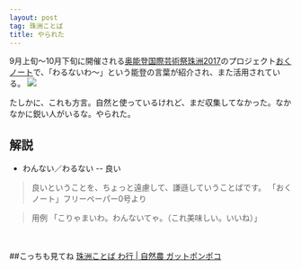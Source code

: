 ```yaml
---
layout: post
tag: 珠洲ことば
title: やられた
---
```


9月上旬～10月下旬に開催される[奥能登国際芸術祭珠洲2017](http://oku-noto.jp/about/index.html)のプロジェクト[おくノート](http://oku-noto.jp/oku-note/news/index.php?mode=disp&func=entry&entry_no=12&page=1)で、「わるないわ～」という能登の言葉が紹介され、また活用されている。
[![](http://oku-noto.jp/oku-note/warunaiwa/images/h2_01.gif)](http://oku-noto.jp/oku-note/)

たしかに、これも方言。自然と使っているけれど、まだ収集してなかった。なかなかに鋭い人がいるな。やられた。

## 解説

- わんない／わるない -- 良い

>良いということを、ちょっと遠慮して、謙遜していうことばです。
>「おくノート」フリーペーパー0号より

> 用例
>「こりゃまいわ。わんないてゃ。（これ美味しい。いいね）」

　

##こっちも見てね
[珠洲ことば わ行 | 自然農 ガットポンポコ](http://kobapan.com/suzuben/wa.html)

